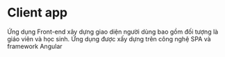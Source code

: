 # Client app
Ứng dụng Front-end xây dựng giao diện người dùng bao gồm đối tượng là giáo viên và học sinh.
Ứng dụng được xấy dựng trên công nghệ SPA và framework Angular


